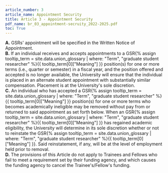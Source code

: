 ```yaml
---
article_number: 3
article_name: Appointment Security
title: Article 3 - Appointment Security
pdf_name: br_03_appointment-secruity_2022-2025.pdf
toc: True
---
```



<div class="lvl1"><b>A.</b> GSRs' appointment will be specified in the Written Notice of Appointment.</div>
<div class="lvl1"><b>B.</b> If an individual receives and accepts appointments to a <span class="tooltip">GSR<span class="tooltip-text">{% assign tooltip_term = site.data.union_glossary | where: "Term", "graduate student researcher" %}{{ tooltip_term[0]["Meaning"] }}</span></span> position(s) for one or more terms (i.e., quarter or semester) in a fiscal year, and the position offered and accepted is no longer available, the University will ensure that the individual is placed in an alternate student appointment with substantially similar compensation. Placement is at the University's sole discretion.</div>
<div class="lvl1"><b>C.</b> An individual who has accepted a <span class="tooltip">GSR<span class="tooltip-text">{% assign tooltip_term = site.data.union_glossary | where: "Term", "graduate student researcher" %}{{ tooltip_term[0]["Meaning"] }}</span></span> position(s) for one or more terms who becomes academically ineligible may be removed without pay from or returned to said appointment as set forth below. When an <span class="tooltip">GSR<span class="tooltip-text">{% assign tooltip_term = site.data.union_glossary | where: "Term", "graduate student researcher" %}{{ tooltip_term[0]["Meaning"] }}</span></span> has regained academic eligibility, the University will determine in its sole discretion whether or not to reinstate the <span class="tooltip">GSR<span class="tooltip-text">{% assign tooltip_term = site.data.union_glossary | where: "Term", "graduate student researcher" %}{{ tooltip_term[0]["Meaning"] }}</span></span>. Said reinstatement, if any, will be at the level of employment held prior to removal.</div>
<div class="lvl1"><b>D.</b> The provisions of this Article do not apply to Trainees and Fellows who fail to meet a requirement set by their funding agency, and which causes the funding agency to cancel the Trainee's/Fellow's funding.</div>

